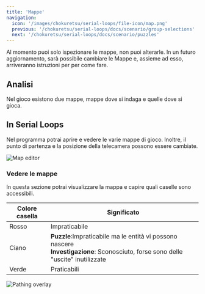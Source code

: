 ```yaml
---
title: 'Mappe'
navigation:
  icon: '/images/chokuretsu/serial-loops/file-icon/map.png'
  previous: '/chokuretsu/serial-loops/docs/scenario/group-selections'
  next: '/chokuretsu/serial-loops/docs/scenario/puzzles'
---
```


Al momento puoi solo ispezionare le mappe, non puoi alterarle. In un futuro aggiornamento, sarà possibile cambiare le
Mappe e, assieme ad esso, arriveranno istruzioni per per come fare.

## Analisi

Nel gioco esistono due mappe, mappe dove si indaga e quelle dove si gioca.

## In Serial Loops
Nel programma potrai aprire e vedere le varie mappe di gioco. Inoltre, il punto di partenza e la posizione della telecamera possono essere
cambiate.

![Map editor](/images/chokuretsu/serial-loops/map-editing.png)

### Vedere le mappe
In questa sezione potrai visualizzare la mappa e capire quali caselle sono accessibili.

| Colore casella | Significato |
|-------------|---------|
| Rosso | Impraticabile |
| Ciano | **Puzzle**:Impraticabile ma le entità vi possono nascere<br/>**Investigazione**: Sconosciuto, forse sono delle "uscite" inutilizzate |
| Verde | Praticabili |

![Pathing overlay](/images/chokuretsu/serial-loops/map-pathing-overlay.png)